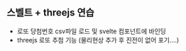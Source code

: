 ## 스벨트 + threejs 연습
- 로또 당첨번호 csv파일 로드 및 svelte 컴포넌트에 바인딩
- threejs 로또 추첨 기능 (물리현상 추가 후 진전이 없어 포기....)
